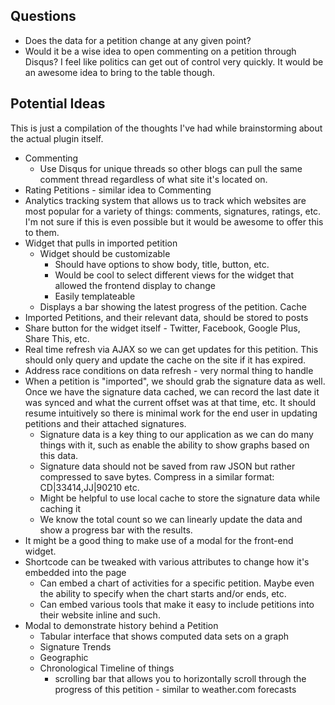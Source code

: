 ## Questions
* Does the data for a petition change at any given point?
* Would it be a wise idea to open commenting on a petition through Disqus? I feel like politics can get out of control very quickly. It would be an awesome idea to bring to the table though.

## Potential Ideas
This is just a compilation of the thoughts I've had while brainstorming about the actual plugin itself.

* Commenting
    * Use Disqus for unique threads so other blogs can pull the same comment thread regardless of what site it's located on.
* Rating Petitions - similar idea to Commenting
* Analytics tracking system that allows us to track which websites are most popular for a variety of things: comments, signatures, ratings, etc. I'm not sure if this is even possible but it would be awesome to offer this to them.
* Widget that pulls in imported petition
    * Widget should be customizable
        * Should have options to show body, title, button, etc.
        * Would be cool to select different views for the widget that allowed the frontend display to change
        * Easily templateable
    * Displays a bar showing the latest progress of the petition. Cache
* Imported Petitions, and their relevant data, should be stored to posts
* Share button for the widget itself - Twitter, Facebook, Google Plus, Share This, etc.
* Real time refresh via AJAX so we can get updates for this petition. This should only query and update the cache on the site if it has expired.
* Address race conditions on data refresh - very normal thing to handle
* When a petition is "imported", we should grab the signature data as well. Once we have the signature data cached, we can record the last date it was synced and what the current offset was at that time, etc. It should resume intuitively so there is minimal work for the end user in updating petitions and their attached signatures.
    * Signature data is a key thing to our application as we can do many things with it, such as enable the ability to show graphs based on this data.
    * Signature data should not be saved from raw JSON but rather compressed to save bytes. Compress in a similar format: CD|33414,JJ|90210 etc.
    * Might be helpful to use local cache to store the signature data while caching it
    * We know the total count so we can linearly update the data and show a progress bar with the results.
* It might be a good thing to make use of a modal for the front-end widget.
* Shortcode can be tweaked with various attributes to change how it's embedded into the page
    * Can embed a chart of activities for a specific petition. Maybe even the ability to specify when the chart starts and/or ends, etc.
    * Can embed various tools that make it easy to include petitions into their website inline and such.
* Modal to demonstrate history behind a Petition
    * Tabular interface that shows computed data sets on a graph
    * Signature Trends
    * Geographic
    * Chronological Timeline of things
        * scrolling bar that allows you to horizontally scroll through the progress of this petition - similar to weather.com forecasts
